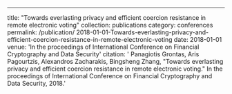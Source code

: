 ---
title: "Towards everlasting privacy and efficient coercion resistance in remote electronic voting"
collection: publications
category: conferences
permalink: /publication/
2018-01-01-Towards-everlasting-privacy-and-efficient-coercion-resistance-in-remote-electronic-voting
date: 2018-01-01
venue: 'In the proceedings of International Conference on Financial Cryptography and Data Security'
citation: ' Panagiotis Grontas,  Aris Pagourtzis,  Alexandros Zacharakis,  Bingsheng Zhang, &quot;Towards everlasting privacy and efficient coercion resistance in remote electronic voting.&quot; In the proceedings of International Conference on Financial Cryptography and Data Security, 2018.'